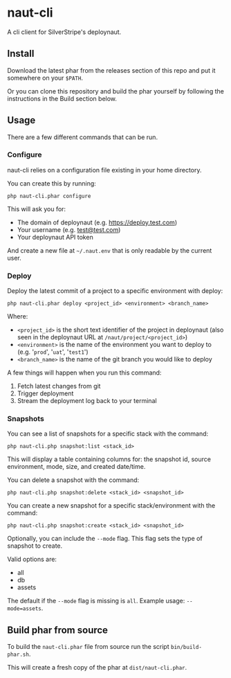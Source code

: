 # naut-cli

A cli client for SilverStripe's deploynaut.

## Install

Download the latest phar from the releases section of this repo and put it somewhere
on your `$PATH`.

Or you can clone this repository and build the phar yourself by following
the instructions in the Build section below.
    
## Usage

There are a few different commands that can be run.

### Configure

naut-cli relies on a configuration file existing in your home directory.

You can create this by running:

    php naut-cli.phar configure
    
This will ask you for:

- The domain of deploynaut (e.g. https://deploy.test.com)
- Your username (e.g. test@test.com)
- Your deploynaut API token

And create a new file at `~/.naut.env` that is only readable by the current user.

### Deploy

Deploy the latest commit of a project to a specific environment with deploy:

    php naut-cli.phar deploy <project_id> <environment> <branch_name>
    
Where:

- `<project_id>` is the short text identifier of the project in deploynaut (also seen in the deploynaut URL at `/naut/project/<project_id>`)
- `<environment>` is the name of the environment you want to deploy to (e.g. '`prod`', '`uat`', '`test1`')
- `<branch_name>` is the name of the git branch you would like to deploy

A few things will happen when you run this command:

1. Fetch latest changes from git
2. Trigger deployment
3. Stream the deployment log back to your terminal

### Snapshots

You can see a list of snapshots for a specific stack with the command:

    php naut-cli.php snapshot:list <stack_id>

This will display a table containing columns for: the snapshot id, source environment, mode, size, and created date/time.

You can delete a snapshot with the command:

    php naut-cli.php snapshot:delete <stack_id> <snapshot_id>

You can create a new snapshot for a specific stack/environment with the command:

    php naut-cli.php snapshot:create <stack_id> <snapshot_id>

Optionally, you can include the `--mode` flag. This flag sets the type of snapshot to create.

Valid options are:

- all
- db
- assets

The default if the `--mode` flag is missing is `all`. Example usage: `--mode=assets`.

## Build phar from source

To build the `naut-cli.phar` file from source run the script `bin/build-phar.sh`.

This will create a fresh copy of the phar at `dist/naut-cli.phar`.
